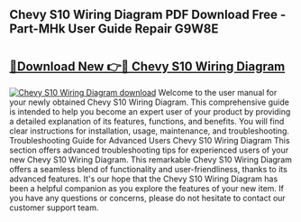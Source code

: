 ## Chevy S10 Wiring Diagram PDF Download Free - Part-MHk User Guide Repair G9W8E

# <h2><a href="http://dflwta5.blite.top/?on=Chevy+S10+Wiring+Diagram">🔗Download New 👉🔴 Chevy S10 Wiring Diagram</a></h2>

[![Chevy S10 Wiring Diagram download](https://i.imgur.com/lujVjoI.png)](http://dflwta5.blite.top/?on=Chevy+S10+Wiring+Diagram)
Welcome to the user manual for your newly obtained Chevy S10 Wiring Diagram. This comprehensive guide is intended to help you become an expert user of your product by providing a detailed explanation of its features, functions, and benefits. You will find clear instructions for installation, usage, maintenance, and troubleshooting. Troubleshooting Guide for Advanced Users Chevy S10 Wiring Diagram This section offers advanced troubleshooting tips for experienced users of your new Chevy S10 Wiring Diagram. This remarkable Chevy S10 Wiring Diagram offers a seamless blend of functionality and user-friendliness, thanks to its advanced features. It's our hope that the Chevy S10 Wiring Diagram has been a helpful companion as you explore the features of your new item. If you have any questions or concerns, please do not hesitate to contact our customer support team.
